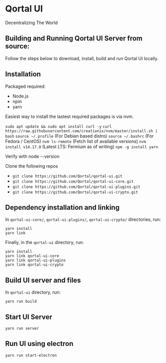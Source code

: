 # Qortal UI 

Decentralizing The World

Building and Running Qortal UI Server from source:
-----------------------------------------------------
Follow the steps below to download, install, build and run Qortal UI locally.


Installation
------------
Packaged required:
 - Node.js
 - npm
 - yarn

Easiest way to install the lastest required packages is via nvm. 

``` sudo apt update && sudo apt install curl -y ```
``` curl https://raw.githubusercontent.com/creationix/nvm/master/install.sh | bash ```
``` source ~/.profile ``` (For Debian based distro)
``` source ~/.bashrc ``` (For Fedora / CentOS)
``` nvm ls-remote ``` (Fetch list of available versions)
``` nvm install v14.17.0 ```  (Latest LTS: Fermium as of writing)
``` npm -g install yarn ```

Verify with node --version

Clone the following repos
 - ``` git clone https://github.com/Qortal/qortal-ui.git ```
 - ``` git clone https://github.com/Qortal/qortal-ui-core.git ```
 - ``` git clone https://github.com/Qortal/qortal-ui-plugins.git ```
 - ``` git clone https://github.com/Qortal/qortal-ui-crypto.git ```

Dependency installation and linking
-----------------------------------
In `qortal-ui-core/`, `qortal-ui-plugins/`, `qortal-ui-crypto/`  directories, run: 
```
yarn install
yarn link
```

Finally, in the `qortal-ui` directory, run:
```
yarn install
yarn link qortal-ui-core
yarn link qortal-ui-plugins
yarn link qortal-ui-crypto
```



Build UI server and files
-------------------------
In `qortal-ui` directory, run:
```
yarn run build
```

Start UI Server
---------------
```
yarn run server
```


Run UI using electron
---------------------
```
yarn run start-electron
```
